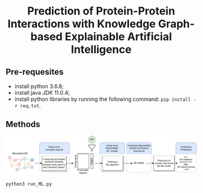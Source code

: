 <h1 align="center"> Prediction of Protein-Protein Interactions with Knowledge Graph-based Explainable Artificial Intelligence </h1>

## Pre-requesites
* install python 3.6.8;
* install java JDK 11.0.4;
* install python libraries by running the following command:  ```pip install -r req.txt```.

## Methods

<img src="https://github.com/liseda-lab/ExplainablePPI/blob/main/Methodology.png"/>

```
python3 run_ML.py
```
